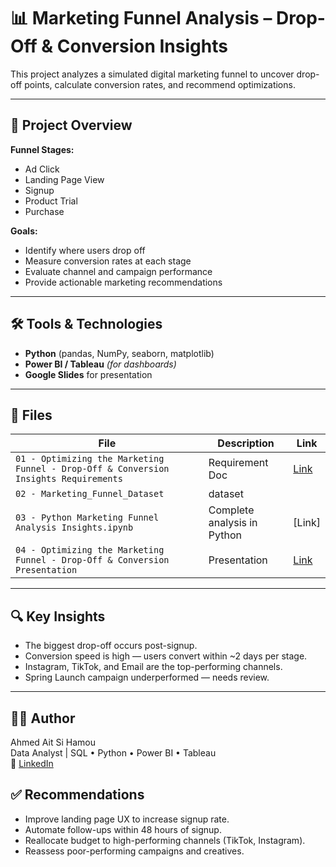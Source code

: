 # 📊 Marketing Funnel Analysis – Drop-Off & Conversion Insights

This project analyzes a simulated digital marketing funnel to uncover drop-off points, calculate conversion rates, and recommend optimizations.

---

## 🚀 Project Overview

**Funnel Stages:**
- Ad Click
- Landing Page View
- Signup
- Product Trial
- Purchase

**Goals:**
- Identify where users drop off
- Measure conversion rates at each stage
- Evaluate channel and campaign performance
- Provide actionable marketing recommendations

---

## 🛠 Tools & Technologies

- **Python** (pandas, NumPy, seaborn, matplotlib)
- **Power BI / Tableau** *(for dashboards)*
- **Google Slides** for presentation

---

## 📁 Files

| File | Description | Link |
|------|-------------|------|
| `01 - Optimizing the Marketing Funnel - Drop-Off & Conversion Insights Requirements` | Requirement Doc | [Link](https://docs.google.com/document/d/1s4O3CAE3dQ_jkAabV6jw8zfNvgE9bFwMiWDgMO6xEJA/edit?usp=sharing) |
| `02 - Marketing_Funnel_Dataset` | dataset |
| `03 - Python Marketing Funnel Analysis Insights.ipynb` | Complete analysis in Python | [Link] |
| `04 - Optimizing the Marketing Funnel - Drop-Off & Conversion Presentation` | Presentation | [Link](https://docs.google.com/presentation/d/1g94L-MSR6TK09JMPSMPBS06_sPpK5vStKEFTRgk1hWA/edit?usp=sharing) |


---

## 🔍 Key Insights

- The biggest drop-off occurs post-signup.
- Conversion speed is high — users convert within ~2 days per stage.
- Instagram, TikTok, and Email are the top-performing channels.
- Spring Launch campaign underperformed — needs review.

---
## 🧑‍💻 Author

Ahmed Ait Si Hamou  
Data Analyst | SQL • Python • Power BI • Tableau  
🔗 [LinkedIn](https://www.linkedin.com/in/ahmedaitsihamou/)

## ✅ Recommendations

- Improve landing page UX to increase signup rate.
- Automate follow-ups within 48 hours of signup.
- Reallocate budget to high-performing channels (TikTok, Instagram).
- Reassess poor-performing campaigns and creatives.
